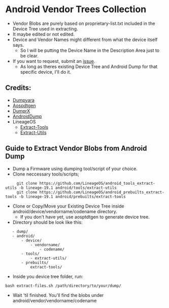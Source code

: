 # Android Vendor Trees Collection
- Vendor Blobs are purely based on proprietary-list.txt included in the Device Tree used in extracting.
- It maybe edited or not edited.
- Device and Vendor Names might different from what the device itself says.
    - So I will be putting the Device Name in the Description Area just to be clear.
- If you want to request, submit an [issue](https://github.com/Vendor-Blobs/.github/issues).
    - As long as theres existing Device Tree and Android Dump for that specific device, I'll do it.


## Credits:
- [Dumpyara](https://github.com/sebaubuntu-python/dumpyara)
- [Aospdtgen](https://github.com/sebaubuntu-python/aospdtgen)
- [DumprX](https://github.com/DumprX/DumprX)
- [AndroidDump](https://github.com/AndroidDumps/dumpyara)
- LineageOS
    - [Extract-Tools](https://github.com/LineageOS/android_prebuilts_extract-tools)
    - [Extract-Utils](https://github.com/LineageOS/android_tools_extract-utils)
    
## Guide to Extract Vendor Blobs from Android Dump
- Dump a Firmware using dumping tool/script of your choice.
- Clone neccessary tools/scripts;
```
     git clone https://github.com/LineageOS/android_tools_extract-utils -b lineage-19.1 android/tools/extract-utils
     git clone https://github.com/LineageOS/android_prebuilts_extract-tools -b lineage-19.1 android/prebuilts/extract-tools
```
 - Clone or Copy/Move your Existing Device Tree inside android/device/vendorname/codename directory.
    - If you don't have yet, use aosptdtgen to generate device tree.
 - Directory should be look like this:
 ```
    - dump/
    - android/
        - device/
            - vendorname/
                - codename/
        - tools/
            - extract-utils/
        - prebuilts/
            extract-tools/
  ```
  - Inside you device tree folder, run:
  ```
  bash extract-files.sh /path/directory/to/your/dump/
  ```
  - Wait 'til finished. You'll find the blobs under android/vendor/vendorname/codename
    

